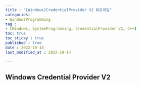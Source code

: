 ```yaml
---
title : "[Windows]CredentialProvider V2 튜토리얼"
categories:
- WindowsProgramming
tag :
- [Windows, SystemProgramming, CredentialProvider V2, C++]
toc: true
toc_sticky : true
published : true
date : 2022-10-14
last_modified_at : 2022-10-14

---
```










## Windows Credential Provider V2

